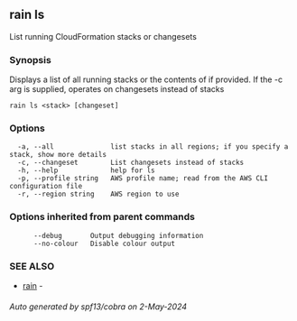 ## rain ls

List running CloudFormation stacks or changesets

### Synopsis

Displays a list of all running stacks or the contents of <stack> if provided. If the -c arg is supplied, operates on changesets instead of stacks

```
rain ls <stack> [changeset]
```

### Options

```
  -a, --all              list stacks in all regions; if you specify a stack, show more details
  -c, --changeset        List changesets instead of stacks
  -h, --help             help for ls
  -p, --profile string   AWS profile name; read from the AWS CLI configuration file
  -r, --region string    AWS region to use
```

### Options inherited from parent commands

```
      --debug       Output debugging information
      --no-colour   Disable colour output
```

### SEE ALSO

* [rain](index.md)	 - 

###### Auto generated by spf13/cobra on 2-May-2024

